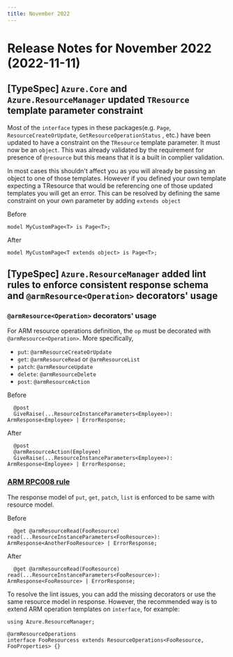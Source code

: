 ```yaml
---
title: November 2022
---
```


# Release Notes for November 2022 (2022-11-11)

## **[TypeSpec]** `Azure.Core` and `Azure.ResourceManager` updated `TResource` template parameter constraint

Most of the `interface` types in these packages(e.g. `Page`, `ResourceCreateOrUpdate`, `GetResourceOperationStatus` , etc.) have been updated to have a constraint on the `TResource` template parameter. It must now be an `object`. This was already validated by the requirement for presence of `@resource` but this means that it is a built in complier validation.

In most cases this shouldn't affect you as you will already be passing an object to one of those templates. However if you defined your own template expecting a TResource that would be referencing one of those updated templates you will get an error. This can be resolved by defining the same constraint on your own parameter by adding `extends object`

Before

```typespec
model MyCustomPage<T> is Page<T>;
```

After

```typespec
model MyCustomPage<T extends object> is Page<T>;
```

## **[TypeSpec]** `Azure.ResourceManager` added lint rules to enforce consistent response schema and `@armResource<Operation>` decorators' usage

### `@armResource<Operation>` decorators' usage

For ARM resource operations definition, the `op` must be decorated with `@armResource<Operation>`. More specifically,

- `put`: `@armResourceCreateOrUpdate`
- `get`: `@armResourceRead` or `@armResourceList`
- `patch`: `@armResourceUpdate`
- `delete`: `@armResourceDelete`
- `post`: `@armResourceAction`

Before

```typespec
  @post
  GiveRaise(...ResourceInstanceParameters<Employee>): ArmResponse<Employee> | ErrorResponse;
```

After

```typespec
  @post
  @armResourceAction(Employee)
  GiveRaise(...ResourceInstanceParameters<Employee>): ArmResponse<Employee> | ErrorResponse;
```

### [ARM RPC008 rule](https://armwiki.azurewebsites.net/api_contracts/guidelines/rpc.html#rpc008-put-get-patch--list-must-return-the-same-resource-schema)

The response model of `put`, `get`, `patch`, `list` is enforced to be same with resource model.

Before

```typespec
  @get @armResourceRead(FooResource) read(...ResourceInstanceParameters<FooResource>): ArmResponse<AnotherFooResource> | ErrorResponse;
```

After

```typespec
  @get @armResourceRead(FooResource) read(...ResourceInstanceParameters<FooResource>): ArmResponse<FooResource> | ErrorResponse;
```

To resolve the lint issues, you can add the missing decorators or use the same resource model in response. However, the recommended way is to extend ARM operation templates on `interface`, for example:

```typespec
using Azure.ResourceManager;

@armResourceOperations
interface FooResourcess extends ResourceOperations<FooResource, FooProperties> {}
```
